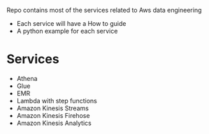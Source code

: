 Repo contains most of the services related to Aws data engineering 

* Each service will have a How to guide 
* A python example for each service 

# Services 
* Athena 
* Glue
* EMR
* Lambda with step functions
* Amazon Kinesis Streams
* Amazon Kinesis Firehose 
* Amazon Kinesis Analytics 
